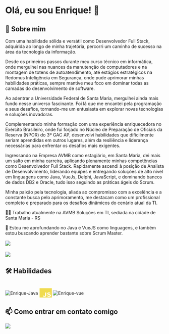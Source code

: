 # Olá, eu sou Enrique! 👋

## 🚀 Sobre mim
Com uma habilidade sólida e versátil como Desenvolvedor Full Stack, adquirida ao longo de minha trajetória, percorri um caminho de sucesso na área da tecnologia da informação.

Desde os primeiros passos durante meu curso técnico em informática, onde mergulhei nas nuances da manutenção de computadores e na montagem de totens de autoatendimento, até estágios estratégicos na Redomus Inteligência em Segurança, onde pude aprimorar minhas habilidades práticas, sempre mantive meu foco em dominar todas as camadas do desenvolvimento de software.

Ao adentrar a Universidade Federal de Santa Maria, mergulhei ainda mais fundo nesse universo fascinante. Foi lá que me encantei pela programação e seus desafios, tornando-me um entusiasta em explorar novas tecnologias e soluções inovadoras.

Complementando minha formação com uma experiência enriquecedora no Exército Brasileiro, onde fui forjado no Núcleo de Preparação de Oficiais da Reserva (NPOR) do 3º GAC AP, desenvolvi habilidades que dificilmente seriam aprendidas em outros lugares, além da resiliência e liderança necessárias para enfrentar os desafios mais exigentes.

Ingressando na Empresa AVMB como estagiário, em Santa Maria, dei mais um salto em minha carreira, aplicando plenamente minhas competências como Desenvolvedor Full Stack. Rapidamente ascendi à posição de Analista de Desenvolvimento, liderando equipes e entregando soluções de alto nível em linguagens como Java, VueJs, Delphi, JavaScript, e dominando bancos de dados DB2 e Oracle, tudo isso seguindo as práticas ágeis do Scrum.

Minha paixão pela tecnologia, aliada ao compromisso com a excelência e a constante busca pelo aprimoramento, me destacam como um profissional completo e preparado para os desafios dinâmicos do cenário atual da TI.

👩‍💻 Trabalho atualmente na AVMB Soluções em TI, sediada na cidade de Santa Maria - RS

🧠 Estou me aprofundando no Java e VueJS como linguagens, e também estou buscando aprender bastante sobre Scrum Master.

<div> 
    <a href="https://github.com/anuraghazra/github-readme-stats">
      <img align="center" src="https://github-readme-stats.vercel.app/api?username=EnriqueCarvalho&show_icons=true&theme=onedark" />
    </a>
   <br>
   <br>
    <a href="https://github.com/anuraghazra/convoychat">
      <img align="center" src="https://github-readme-stats.vercel.app/api/top-langs/?username=EnriqueCarvalho&layout=compact&theme=onedark" />
    </a>
</div>
 


## 🛠 Habilidades

<div style="display: inline_block"><br>   
  <img align="center" alt="Enrique-Java" height="30" width="40" src="https://cdn.jsdelivr.net/gh/devicons/devicon@latest/icons/java/java-original.svg" />
  <img align="center" alt="Enrique-js" height="30" width="40" src="https://raw.githubusercontent.com/devicons/devicon/master/icons/javascript/javascript-plain.svg">
  <img align="center" alt="Enrique-vue" height="30" width="40" src="https://cdn.jsdelivr.net/gh/devicons/devicon@latest/icons/vuejs/vuejs-original.svg">
          
  
</div>
  
## 📫 Como entrar em contato comigo
 
<div> 
  <a href="https://www.linkedin.com/in/enriquedacostacarvalho" target="_blank"><img src="https://img.shields.io/badge/LinkedIn-0077B5?style=for-the-badge&logo=linkedin&logoColor=white" target="_blank"></a>
</div>

 
 
